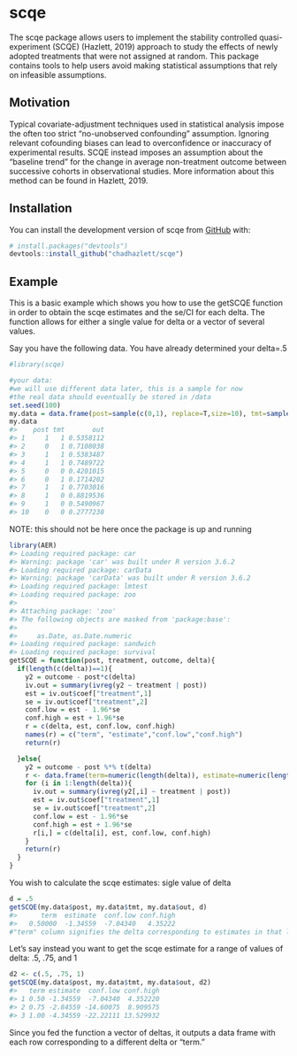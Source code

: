 
<!-- README.md is generated from README.Rmd. Please edit that file -->

# scqe

<!-- badges: start -->

<!-- badges: end -->

The scqe package allows users to implement the stability controlled
quasi-experiment (SCQE) (Hazlett, 2019) approach to study the effects of
newly adopted treatments that were not assigned at random. This package
contains tools to help users avoid making statistical assumptions that
rely on infeasible assumptions.

## Motivation

Typical covariate-adjustment techniques used in statistical analysis
impose the often too strict “no-unobserved confounding” assumption.
Ignoring relevant cofounding biases can lead to overconfidence or
inaccuracy of experimental results. SCQE instead imposes an assumption
about the “baseline trend” for the change in average non-treatment
outcome between successive cohorts in observational studies. More
information about this method can be found in Hazlett, 2019.

## Installation

You can install the development version of scqe from
[GitHub](https://github.com/) with:

``` r
# install.packages("devtools")
devtools::install_github("chadhazlett/scqe")
```

## Example

This is a basic example which shows you how to use the getSCQE function
in order to obtain the scqe estimates and the se/CI for each delta. The
function allows for either a single value for delta or a vector of
several values.

Say you have the following data. You have already determined your
delta=.5

``` r
#library(scqe)

#your data:
#we will use different data later, this is a sample for now
#the real data should eventually be stored in /data
set.seed(100)
my.data = data.frame(post=sample(c(0,1), replace=T,size=10), tmt=sample(c(0,1), replace=T,size=10), out=runif(10))
my.data
#>    post tmt       out
#> 1     1   1 0.5358112
#> 2     0   1 0.7108038
#> 3     1   1 0.5383487
#> 4     1   1 0.7489722
#> 5     0   0 0.4201015
#> 6     0   1 0.1714202
#> 7     1   1 0.7703016
#> 8     1   0 0.8819536
#> 9     1   0 0.5490967
#> 10    0   0 0.2777238
```

NOTE: this should not be here once the package is up and running

``` r
library(AER)
#> Loading required package: car
#> Warning: package 'car' was built under R version 3.6.2
#> Loading required package: carData
#> Warning: package 'carData' was built under R version 3.6.2
#> Loading required package: lmtest
#> Loading required package: zoo
#> 
#> Attaching package: 'zoo'
#> The following objects are masked from 'package:base':
#> 
#>     as.Date, as.Date.numeric
#> Loading required package: sandwich
#> Loading required package: survival
getSCQE = function(post, treatment, outcome, delta){
  if(length(c(delta))==1){
    y2 = outcome - post*c(delta)
    iv.out = summary(ivreg(y2 ~ treatment | post))
    est = iv.out$coef["treatment",1]
    se = iv.out$coef["treatment",2]
    conf.low = est - 1.96*se
    conf.high = est + 1.96*se
    r = c(delta, est, conf.low, conf.high)
    names(r) = c("term", "estimate","conf.low","conf.high")
    return(r)

  }else{
    y2 = outcome - post %*% t(delta)
    r <- data.frame(term=numeric(length(delta)), estimate=numeric(length(delta)), conf.low=numeric(length(delta)),conf.high=numeric(length(delta)))
    for (i in 1:length(delta)){
      iv.out = summary(ivreg(y2[,i] ~ treatment | post))
      est = iv.out$coef["treatment",1]
      se = iv.out$coef["treatment",2]
      conf.low = est - 1.96*se
      conf.high = est + 1.96*se
      r[i,] = c(delta[i], est, conf.low, conf.high)
    }
    return(r)
  }
}
```

You wish to calculate the scqe estimates: sigle value of delta

``` r
d = .5
getSCQE(my.data$post, my.data$tmt, my.data$out, d)
#>      term  estimate  conf.low conf.high 
#>   0.50000  -1.34559  -7.04340   4.35222
#"term" column signifies the delta corresponding to estimates in that line of the df
```

Let’s say instead you want to get the scqe estimate for a range of
values of delta: .5, .75, and 1

``` r
d2 <- c(.5, .75, 1)
getSCQE(my.data$post, my.data$tmt, my.data$out, d2)
#>   term estimate  conf.low conf.high
#> 1 0.50 -1.34559  -7.04340  4.352220
#> 2 0.75 -2.84559 -14.60075  8.909575
#> 3 1.00 -4.34559 -22.22111 13.529932
```

Since you fed the function a vector of deltas, it outputs a data frame
with each row corresponding to a different delta or “term.”
